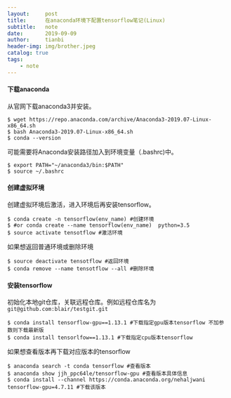 ```yaml
---
layout:     post
title:      在anaconda环境下配置tensorflow笔记(Linux)
subtitle:   note
date:       2019-09-09
author:     tianbi
header-img: img/brother.jpeg
catalog: true
tags:
    - note
---
```

#### 下载anaconda
从官网下载anaconda3并安装。
```shell
$ wget https://repo.anaconda.com/archive/Anaconda3-2019.07-Linux-x86_64.sh
$ bash Anaconda3-2019.07-Linux-x86_64.sh
$ conda --version 
```
可能需要将Anaconda安装路径加入到环境变量（.bashrc)中。
```shell
$ export PATH="~/anaconda3/bin:$PATH"
$ source ~/.bashrc 
```

#### 创建虚拟环境
创建虚拟环境后激活，进入环境后再安装tensorflow。
```shell
$ conda create -n tensorflow(env_name) #创建环境
$ #or conda create --name tensorflow(env_name)  python=3.5
$ source activate tensotflow #激活环境
```
如果想返回普通环境或删除环境
```shell
$ source deactivate tensotflow #返回环境
$ conda remove --name tensotflow --all #删除环境
```

#### 安装tensorflow
初始化本地git仓库，关联远程仓库。例如远程仓库名为`git@github.com:blair/testgit.git`
```shell
$ conda install tensorflow-gpu==1.13.1 #下载指定gpu版本tensorflow 不加参数则下载最新版
$ conda install tensorlfow==1.13.1 #下载指定cpu版本tensorflow
```
如果想查看版本再下载对应版本的tensorflow
```shell
$ anaconda search -t conda tensorflow #查看版本
$ anaconda show jjh_ppc64le/tensorflow-gpu #查看版本具体信息
$ conda install --channel https://conda.anaconda.org/nehaljwani tensorflow-gpu=4.7.11 #下载该版本
```